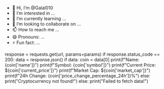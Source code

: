 - 👋 Hi, I’m @Galal010
- 👀 I’m interested in ...
- 🌱 I’m currently learning ...
- 💞️ I’m looking to collaborate on ...
- 📫 How to reach me ...
- 😄 Pronouns: ...
- ⚡ Fun fact: ...

<!---
Galal010/Galal010 is a ✨ special ✨ repository because its `README.md` (this file) appears on your GitHub profile.
You can click the Preview link to take a look at your changes.
--->
response = requests.get(url, params=params)
if response.status_code == 200:
    data = response.json()
    if data:
        coin = data[0]
        print(f"Name: {coin['name']}")
        print(f"Symbol: {coin['symbol']}")
        print(f"Current Price: ${coin['current_price']}")
        print(f"Market Cap: ${coin['market_cap']}")
        print(f"24h Change: {coin['price_change_percentage_24h']}%")
    else:
        print("Cryptocurrency not found!")
else:
    print("Failed to fetch data!")
